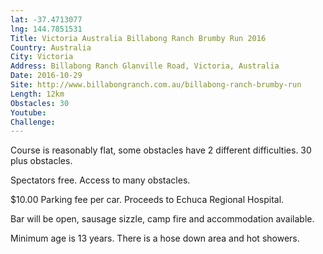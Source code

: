 ```yaml
---
lat: -37.4713077
lng: 144.7851531
Title: Victoria Australia Billabong Ranch Brumby Run 2016
Country: Australia
City: Victoria
Address: Billabong Ranch Glanville Road, Victoria, Australia
Date: 2016-10-29
Site: http://www.billabongranch.com.au/billabong-ranch-brumby-run
Length: 12km
Obstacles: 30
Youtube:
Challenge:
---
```


Course is reasonably flat, some obstacles have 2 different difficulties.
30 plus obstacles.

Spectators free. Access to many obstacles.

$10.00 Parking fee per car. Proceeds to Echuca Regional Hospital.

Bar will be open, sausage sizzle, camp fire and accommodation available.

Minimum age is 13 years.
There is a hose down area and hot showers.



